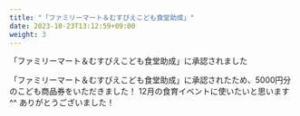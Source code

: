 ```yaml
---
title: "「ファミリーマート＆むすびえこども食堂助成」"
date: 2023-10-23T13:12:59+09:00
weight: 3
---
```

「ファミリーマート＆むすびえこども食堂助成」に承認されました
<!--more-->

「ファミリーマート＆むすびえこども食堂助成」に承認されたため、5000円分のこども商品券をいただきました！
12月の食育イベントに使いたいと思います^^
ありがとうございました！